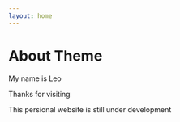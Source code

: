 ```yaml
---
layout: home
---
```

# About Theme

My name is Leo

Thanks for visiting

This persional website is still under development